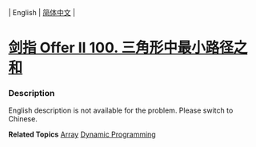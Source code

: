 | English | [简体中文](README.md) |

# [剑指 Offer II 100. 三角形中最小路径之和](https://leetcode-cn.com/problems/IlPe0q)
 ### Description
<p>English description is not available for the problem. Please switch to Chinese.</p>

**Related Topics**  [Array](https://leetcode-cn.com/tag/array) [Dynamic Programming](https://leetcode-cn.com/tag/dynamic-programming) 